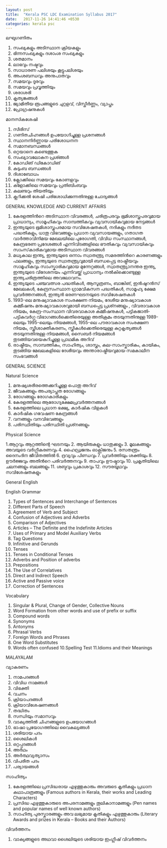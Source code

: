 ```yaml
---
layout: post
title:  "Kerala PSC LDC Examination Syllabus 2017"
date:   2017-11-26 14:41:46 +0530
categories: kerala psc
---
```



ലഘുഗണിതം 

1. സംഖ്യകളും അടിസ്ഥാന ക്രിയകളും
2. ഭിന്നസംഖ്യകളും ദശാംശ സംഖ്യകളും
3. ശതമാനം
4. ലാഭവും നഷ്ടവും
5. സാധാരണ പലിശയും കൂട്ടുപലിശയും
6. അംശബന്ധവും അനുപാതവും
7. സമയവും ദൂരവും
8. സമയവും പ്രവൃത്തിയും
9. ശരാശരി
10. കൃത്യങ്കങ്ങൾ
11. ജ്യാമിതീയ രൂപങ്ങളുടെ ചുറ്റളവ്, വിസ്തീർണ്ണം, വ്യാപ്തം
12. പ്രോഗ്രഷനുകൾ

മാനസികശേഷി 

1. സീരീസ്
2. ഗണിതചിഹ്നങ്ങൾ ഉപയോഗിച്ചുള്ള പ്രശനങ്ങൾ
3. സ്ഥാനനിർണ്ണായ പരിശോധനന
4. സമാനബന്ധങ്ങൾ
5. ഒറ്റയാനെ കണ്ടെത്തുക
6. സംഖ്യാവലോകന പ്രശ്ങ്ങൾ
7. കോഡിങ് ഡികോഡിങ്
8. കുടുംബ ബന്ധങ്ങൾ
9. ദിശാബോധം
10. ക്ലോക്കിലെ സമയവും കോണളവും
11. ക്ളോക്കിലെ സമയവും പ്രതിബിംബവും
12. കലണ്ടറും തിയതിയും
13. ക്ലറിക്കൽ ശേഷി പരിശോധിക്കുന്നതിനുള്ള ചോദ്യങ്ങൾ

GENERAL KNOWLEDGE AND CURRENT AFFAIRS

1. കേരളത്തിൻറെ അടിസ്ഥാന വിവരങ്ങൾ, ചരിത്രപരവും ഭൂമിശാസ്ത്രപരവുമായ പ്രാധാന്യം, സാമൂഹികവും സാമ്പത്തികവും വ്യവസായികവുമായ നേട്ടങ്ങൾ
2. ഇന്ത്യയുടെ ഭൂമിശാസ്ത്രപരമായ സവിശേഷതകൾ, നദികളും നദീതട പദ്ധതികളും, ധാതു വിഭവങ്ങളും പ്രധാന വ്യവസായങ്ങളും, ഗതാഗത വാർത്താവിനിമയ മേഖലയിലെ പുരോഗതി, വിവിധ സംസ്ഥാനങ്ങൾ, കേന്ദ്രഭരണ പ്രദേശങ്ങൾ എന്നിവിടങ്ങളിലെ ഭൗതികവും വ്യവസായികവും സാംസ്‌കാരികവുമായ അടിസ്ഥാന വിവരങ്ങൾ
3. മധ്യകാല ഇന്ത്യ, ഇന്ത്യയുടെ ഒന്നാം സ്വാതന്ത്ര്യ സമരത്തിൻറെ കാരണങ്ങളും ഫലങ്ങളും, ഇന്ത്യയുടെ സ്വാതന്ത്ര്യവുമായി ബന്ധപ്പെട്ട രാഷ്ട്രീയവും സാമൂഹികവും സാംസ്കാരികവുമായ മുന്നേറ്റങ്ങൾ, സ്വാതന്ത്ര്യാനന്തര ഇന്ത്യ, ഇന്ത്യയുടെ വിദേശനയം എന്നിവയ്ക്ക് പ്രാധാന്യം നൽകിക്കൊണ്ടുള്ള ഇന്ത്യചരിത്രത്തിലെ അവലോവനം.
4. ഇന്ത്യയുടെ പഞ്ചവത്സര പദ്ധതികൾ, ആസൂത്രണം, ബാങ്കിങ്, ഇൻഷുറൻസ് മേഖലകൾ, കേന്ദ്രസംസ്ഥാന ഗ്രാമവികസന പദ്ധതികൾ, സാമൂഹ്യ ക്ഷേമ പ്രവർത്തനങ്ങൾ, ഇന്ത്യൻ ഭരണഘടനയുടെ സവിശേഷതകൾ
5. 1993-ലെ മനുഷ്യാവകാശ സംരക്ഷണ നിയമം, ദേശീയ മനുഷ്യാവകാശ കമ്മീഷനും മനുഷ്യാവകാശവുമായി ബന്ധപ്പെട്ട പ്രശ്‍നങ്ങളും , വിവരാവകാശ നിയമം, കേന്ദ്ര-സംസ്ഥാന വിവരവാകാശ കമ്മീഷനുകൾ, പട്ടികജാതി-പട്ടികവർഗ്ഗ വിഭാഗങ്ങൾക്കെതിരെയുള്ള അതിക്രമം തടയുന്നതിനുള്ള 1989-ലെയും 1995-ലെയും നിയമങ്ങൾ, 1955-ലെ പൗരാവകാശ സംരക്ഷണ നിയമം, സ്ത്രീശാക്തീകരണം, സ്ത്രീകൾക്കെതിരെയുള്ള കുറ്റകൃത്യങ്ങൾ തടയുന്നതിനുള്ള നിയമങ്ങൾ, സൈബർ നിയമങ്ങൾ തുടങ്ങിയവയെകുറിച്ചുള്ള പ്രാഥമിക അറിവ്
6. രാഷ്ട്രീയം, സാമ്പത്തികം, സാഹിത്യം, ശാസ്ത്രം, കല-സാംസ്കാരികം, കായികം, തുടങ്ങിയ മേഖലകളിലെ ദേശീയവും അന്താരാഷ്ട്രീയവുമായ സമകാലീന സംഭവങ്ങൾ

GENERAL SCIENCE 

Natural Science

1. മനുഷ്യശരീരത്തെക്കുറിച്ചുള്ള പൊതു അറിവ്
2. ജീവകങ്ങളും അപര്യാപ്തത രോഗങ്ങളും
3. രോഗങ്ങളും രോഗകാരികളും
4. കേരളത്തിലെ ആരോഗ്യക്ഷേമപ്രവർത്തനങ്ങൾ
5. കേരളത്തിലെ പ്രധാന ഭക്ഷ്യ, കാർഷിക വിളകൾ
6. കാർഷിക ഗവേഷണ കേന്ദ്രങ്ങൾ
7. വനങ്ങളും വനവിഭവങ്ങളും
8. പരിസ്ഥിതിയും പരിസ്ഥിതി പ്രശ്‍നങ്ങളും

Physical Science

1.ആറ്റവും ആറ്റത്തിന്റെ ഘടനയും
2. ആയിരുകളും ധാതുക്കളും
3. മൂലകങ്ങളും അവയുടെ വർഗ്ഗീകരണവും
4. ഹൈഡ്രജനും ഓക്സിജനും
5. രസതന്ത്രം ദൈനംദിന ജീവിതത്തിൽ
6. ദ്രവ്യവും പിണ്ഡവും
7. പ്രവർത്തിയും ശക്തിയും
8. ഊർജ്ജവും അതിൻറെ പരിവർത്തനവും
9. താപവും ഊഷ്മാവും
10. പ്രകൃതിയിലെ ചലനങ്ങളും ബലങ്ങളും
11. ശബ്ദവും പ്രകാശവും
12. സൗരയൂഥവും സവിശേഷതകളും

General English

English Grammar

1. Types of Sentences and Interchange of Sentences
2. Different Parts of Speech
3. Agreement of Verb and Subject
4. Confusion of Adjectives and Adverbs
5. Comparison of Adjectives
6. Articles – The Definite and the Indefinite Articles
7. Uses of Primary and Model Auxiliary Verbs
8. Tag Questions
9. Infinitive and Gerunds
10. Tenses
11. Tenses in Conditional Tenses
12. Adverbs and Position of adverbs
13. Prepositions
14. The Use of Correlatives
15. Direct and Indirect Speech
16. Active and Passive voice
17. Correction of Sentences

Vocabulary

1. Singular & Plural, Change of Gender, Collective Nouns
2. Word Formation from other words and use of prefix or suffix
3. Compound words
4. Synonyms
5. Antonyms
6. Phrasal Verbs
7. Foreign Words and Phrases
8. One Word Substitutes
9. Words often confused
10.Spelling Test
11.Idioms and their Meanings

MALAYALAM

വ്യാകരണം 

1. നാമപദങ്ങൾ
2. വിവിധ നാമങ്ങൾ
3. വിഭക്തി
4. വചനം
5. ക്രിയാപദങ്ങൾ
6. ക്രിയാവിശേഷണങ്ങൾ
7. തദ്ധിതം
8. സന്ധിയും സമാസവും
9. വാക്യത്തിൽ ചിഹ്നങ്ങളുടെ ഉപയോഗങ്ങൾ
10. ഭാഷാ പ്രയോഗത്തിലെ വൈകല്യങ്ങൾ
11. ശരിയായ പദം
12. ശൈലികൾ
13. ഒറ്റപ്പദങ്ങൾ
14. അർഥം
15. അർത്ഥവ്യത്യാസം
16. വിപരീത പദം
17. പര്യായങ്ങൾ

സാഹിത്യം 

1. കേരളത്തിലെ പ്രസിദ്ധരായ എഴുത്തുകാരും അവരുടെ കൃതികളും പ്രധാന കഥാപാത്രങ്ങളും (Famous authors in Kerala, their works and Leading Characters) 
2. പ്രസിദ്ധ എഴുത്തുകാരുടെ അപരനാമങ്ങളും തൂലികാനാമങ്ങളും (Pen names and popular names of well known authors)
3. സാഹിത്യ പുരസ്കാരങ്ങളും അവ ലഭ്യമായ കൃതികളും എഴുത്തുകാരും (Literary Awards and prizes in Kerala – Books and their Authors)

വിവർത്തനം 

1. വാക്യങ്ങളുടെ അഥവാ ശൈലിയുടെ ശരിയായ ഇംഗ്ലീഷ് വിവർത്തനം
